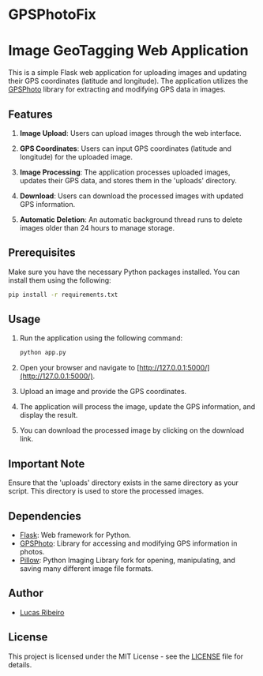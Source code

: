# GPSPhotoFix

# Image GeoTagging Web Application

This is a simple Flask web application for uploading images and updating their GPS coordinates (latitude and longitude). The application utilizes the [GPSPhoto](https://pypi.org/project/gpsphoto/) library for extracting and modifying GPS data in images.

## Features

1. **Image Upload**: Users can upload images through the web interface.

2. **GPS Coordinates**: Users can input GPS coordinates (latitude and longitude) for the uploaded image.

3. **Image Processing**: The application processes uploaded images, updates their GPS data, and stores them in the 'uploads' directory.

4. **Download**: Users can download the processed images with updated GPS information.

5. **Automatic Deletion**: An automatic background thread runs to delete images older than 24 hours to manage storage.

## Prerequisites

Make sure you have the necessary Python packages installed. You can install them using the following:

```bash
pip install -r requirements.txt
```

## Usage

1. Run the application using the following command:

    ```bash
    python app.py
    ```

2. Open your browser and navigate to [http://127.0.0.1:5000/](http://127.0.0.1:5000/).

3. Upload an image and provide the GPS coordinates.

4. The application will process the image, update the GPS information, and display the result.

5. You can download the processed image by clicking on the download link.

## Important Note

Ensure that the 'uploads' directory exists in the same directory as your script. This directory is used to store the processed images.

## Dependencies

- [Flask](https://flask.palletsprojects.com/): Web framework for Python.
- [GPSPhoto](https://pypi.org/project/gpsphoto/): Library for accessing and modifying GPS information in photos.
- [Pillow](https://pillow.readthedocs.io/): Python Imaging Library fork for opening, manipulating, and saving many different image file formats.

## Author

- [Lucas Ribeiro](https://github.com/LucasRibeiro36)

## License

This project is licensed under the MIT License - see the [LICENSE](LICENSE) file for details.
